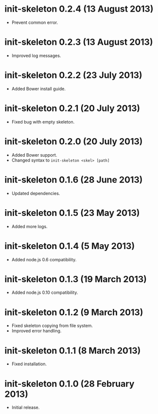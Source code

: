 # init-skeleton 0.2.4 (13 August 2013)
* Prevent common error.

# init-skeleton 0.2.3 (13 August 2013)
* Improved log messages.

# init-skeleton 0.2.2 (23 July 2013)
* Added Bower install guide.

# init-skeleton 0.2.1 (20 July 2013)
* Fixed bug with empty skeleton.

# init-skeleton 0.2.0 (20 July 2013)
* Added Bower support.
* Changed syntax to `init-skeleton <skel> [path]`

# init-skeleton 0.1.6 (28 June 2013)
* Updated dependencies.

# init-skeleton 0.1.5 (23 May 2013)
* Added more logs.

# init-skeleton 0.1.4 (5 May 2013)
* Added node.js 0.6 compatibility.

# init-skeleton 0.1.3 (19 March 2013)
* Added node.js 0.10 compatibility.

# init-skeleton 0.1.2 (9 March 2013)
* Fixed skeleton copying from file system.
* Improved error handling.

# init-skeleton 0.1.1 (8 March 2013)
* Fixed installation.

# init-skeleton 0.1.0 (28 February 2013)
* Initial release.
